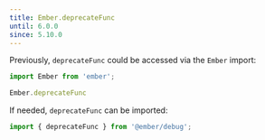 ```yaml
---
title: Ember.deprecateFunc
until: 6.0.0
since: 5.10.0
---
```



Previously, `deprecateFunc` could be accessed via the `Ember` import:
```js
import Ember from 'ember';

Ember.deprecateFunc
```

If needed, `deprecateFunc` can be imported:
```js
import { deprecateFunc } from '@ember/debug';
```
